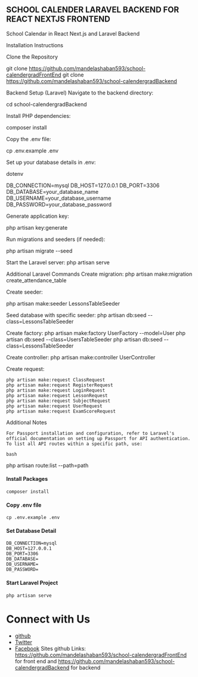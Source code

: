 ## SCHOOL CALENDER  LARAVEL BACKEND FOR REACT NEXTJS FRONTEND

School Calendar in React Next.js and Laravel Backend

Installation Instructions

Clone the Repository

git clone https://github.com/mandelashaban593/school-calendergradFrontEnd
git clone https://github.com/mandelashaban593/school-calendergradBackend

Backend Setup (Laravel)
Navigate to the backend directory:

cd school-calendergradBackend

Install PHP dependencies:

composer install

Copy the .env file:

cp .env.example .env

Set up your database details in .env:

dotenv

DB_CONNECTION=mysql
DB_HOST=127.0.0.1
DB_PORT=3306
DB_DATABASE=your_database_name
DB_USERNAME=your_database_username
DB_PASSWORD=your_database_password

Generate application key:

php artisan key:generate

Run migrations and seeders (if needed):

php artisan migrate --seed

Start the Laravel server:
php artisan serve


Additional Laravel Commands
Create migration:
php artisan make:migration create_attendance_table

Create seeder:

php artisan make:seeder LessonsTableSeeder

Seed database with specific seeder:
php artisan db:seed --class=LessonsTableSeeder

Create factory:
php artisan make:factory UserFactory --model=User
php artisan db:seed --class=UsersTableSeeder
php artisan db:seed --class=LessonsTableSeeder

Create controller:
php artisan make:controller UserController

Create request:

    php artisan make:request ClassRequest
    php artisan make:request RegisterRequest
    php artisan make:request LoginRequest
    php artisan make:request LessonRequest
    php artisan make:request SubjectRequest
    php artisan make:request UserRequest
    php artisan make:request ExamScoreRequest

Additional Notes

    For Passport installation and configuration, refer to Laravel's official documentation on setting up Passport for API authentication.
    To list all API routes within a specific path, use:

    bash

php artisan route:list --path=path



#### Install Packages

```
composer install
```

#### Copy .env file

```
cp .env.example .env
```

#### Set Database Detail

```
DB_CONNECTION=mysql
DB_HOST=127.0.0.1
DB_PORT=3306
DB_DATABASE=
DB_USERNAME=
DB_PASSWORD=
```

#### Start Laravel Project

```
php artisan serve

```

# Connect with Us

-   [github](https://github.com/mandelashaban593)
-   [Twitter](https://twitter.com/mandelashaban51)
-   [Facebook](https://facebook.com/mandela.shaban.1)
Sites github Links: https://github.com/mandelashaban593/school-calendergradFrontEnd for front end and https://github.com/mandelashaban593/school-calendergradBackend for backend

